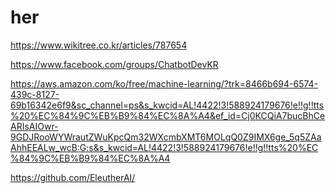 # her

https://www.wikitree.co.kr/articles/787654

https://www.facebook.com/groups/ChatbotDevKR

https://aws.amazon.com/ko/free/machine-learning/?trk=8466b694-6574-439c-8127-69b16342e6f9&sc_channel=ps&s_kwcid=AL!4422!3!588924179676!e!!g!!tts%20%EC%84%9C%EB%B9%84%EC%8A%A4&ef_id=Cj0KCQiA7bucBhCeARIsAIOwr-9GDJRooWYWrautZWuKpcQm32WXcmbXMT6MOLqQ0Z9IMX6ge_5q5ZAaAhhEEALw_wcB:G:s&s_kwcid=AL!4422!3!588924179676!e!!g!!tts%20%EC%84%9C%EB%B9%84%EC%8A%A4

https://github.com/EleutherAI/
